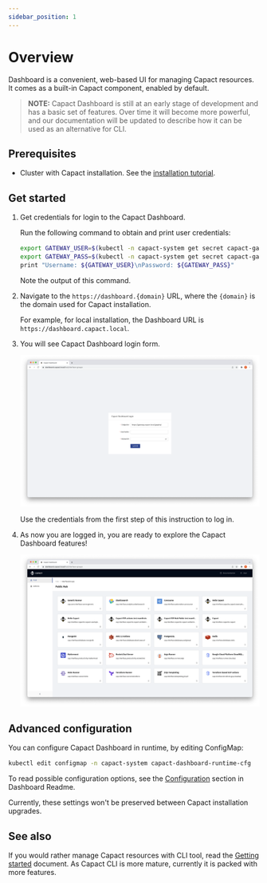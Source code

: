 ```yaml
---
sidebar_position: 1
---
```


# Overview

Dashboard is a convenient, web-based UI for managing Capact resources. It comes as a built-in Capact component, enabled by default.

> **NOTE:** Capact Dashboard is still at an early stage of development and has a basic set of features. Over time it will become more powerful, and our documentation will be updated to describe how it can be used as an alternative for CLI.

## Prerequisites

- Cluster with Capact installation. See the [installation tutorial](../installation/local.mdx).

## Get started

1. Get credentials for login to the Capact Dashboard.

    Run the following command to obtain and print user credentials:

    ```bash
    export GATEWAY_USER=$(kubectl -n capact-system get secret capact-gateway -ogo-template='{{.data.username | base64decode }}')
    export GATEWAY_PASS=$(kubectl -n capact-system get secret capact-gateway -ogo-template='{{.data.password | base64decode }}')
    print "Username: ${GATEWAY_USER}\nPassword: ${GATEWAY_PASS}"
    ```

    Note the output of this command.

1. Navigate to the `https://dashboard.{domain}` URL, where the `{domain}` is the domain used for Capact installation.

    For example, for local installation, the Dashboard URL is `https://dashboard.capact.local`.

1. You will see Capact Dashboard login form.

    ![Login form](./assets/login.png)

    Use the credentials from the first step of this instruction to log in.
    
1. As now you are logged in, you are ready to explore the Capact Dashboard features!

    ![Hub](./assets/hub-interfacegroups.png)

## Advanced configuration

You can configure Capact Dashboard in runtime, by editing ConfigMap:

```bash
kubectl edit configmap -n capact-system capact-dashboard-runtime-cfg
```

To read possible configuration options, see the [Configuration](https://github.com/capactio/dashboard#configuration) section in Dashboard Readme.

Currently, these settings won't be preserved between Capact installation upgrades.

## See also

If you would rather manage Capact resources with CLI tool, read the [Getting started](../cli/getting-started.mdx) document. As Capact CLI is more mature, currently it is packed with more features.
